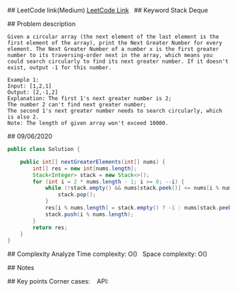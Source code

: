 ## LeetCode link(Medium)
[LeetCode Link](https://leetcode.com/problems/next-greater-element-ii/)
 
## Keyword
Stack Deque

## Problem description
```
Given a circular array (the next element of the last element is the first element of the array), print the Next Greater Number for every element. The Next Greater Number of a number x is the first greater number to its traversing-order next in the array, which means you could search circularly to find its next greater number. If it doesn't exist, output -1 for this number.

Example 1:
Input: [1,2,1]
Output: [2,-1,2]
Explanation: The first 1's next greater number is 2; 
The number 2 can't find next greater number; 
The second 1's next greater number needs to search circularly, which is also 2.
Note: The length of given array won't exceed 10000.
```
## 09/06/2020
```java
public class Solution {

    public int[] nextGreaterElements(int[] nums) {
        int[] res = new int[nums.length];
        Stack<Integer> stack = new Stack<>();
        for (int i = 2 * nums.length - 1; i >= 0; --i) {
            while (!stack.empty() && nums[stack.peek()] <= nums[i % nums.length]) {
                stack.pop();
            }
            res[i % nums.length] = stack.empty() ? -1 : nums[stack.peek()];
            stack.push(i % nums.length);
        }
        return res;
    }
}
```

## Complexity Analyze
Time complexity: O()  
Space complexity: O()

## Notes
  

## Key points
Corner cases:   
API: